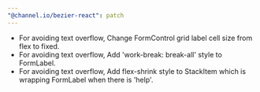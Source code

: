 ```yaml
---
"@channel.io/bezier-react": patch
---
```


- For avoiding text overflow, Change FormControl grid label cell size from flex to fixed.
- For avoiding text overflow, Add 'work-break: break-all' style to FormLabel.
- For avoiding text overflow, Add flex-shrink style to StackItem which is wrapping FormLabel when there is 'help'.
